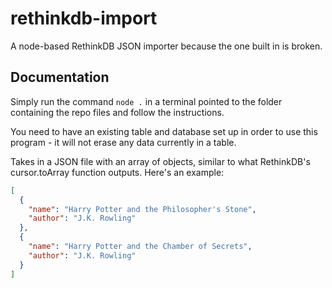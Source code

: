 # rethinkdb-import
A node-based RethinkDB JSON importer because the one built in is broken.

## Documentation

Simply run the command `node .` in a terminal pointed to the folder containing the repo files and follow the instructions.

You need to have an existing table and database set up in order to use this program - it will not erase any data currently in a table.

Takes in a JSON file with an array of objects, similar to what RethinkDB's cursor.toArray function outputs. Here's an example:

```json
[
  {
    "name": "Harry Potter and the Philosopher's Stone",
    "author": "J.K. Rowling"
  },
  {
    "name": "Harry Potter and the Chamber of Secrets",
    "author": "J.K. Rowling"
  }
]
```
